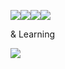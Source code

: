 






<img src="https://img.shields.io/badge/Java-007396?style=flat-square&logo=Java&logoColor=white"/><img src="https://img.shields.io/badge/SpringBoot-6DB33F?style=flat-square&logo=SpringBoot&logoColor=white"/><img src="https://img.shields.io/badge/Unity-000000?style=flat-square&logo=Unity&logoColor=white"/><img src="https://img.shields.io/badge/Mysql-4479A1?style=flat-square&logo=Mysql&logoColor=white"/>


& Learning

<img src="https://img.shields.io/badge/Android-3DDC84?style=flat-square&logo=Android&logoColor=white"/>

